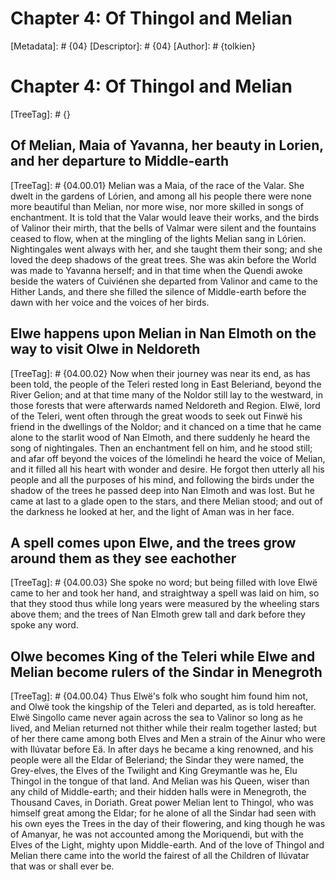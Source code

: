 # Chapter 4: Of Thingol and Melian
[Metadata]: # {04}
[Descriptor]: # {04}
[Author]: # {tolkien}
# Chapter 4: Of Thingol and Melian
[TreeTag]: # {}
## Of Melian, Maia of Yavanna, her beauty in Lorien, and her departure to Middle-earth
[TreeTag]: # {04.00.01}
Melian was a Maia, of the race of the Valar. She dwelt in the gardens of Lórien, and among all his people there were none more beautiful than Melian, nor more wise, nor more skilled in songs of enchantment. It is told that the Valar would leave their works, and the birds of Valinor their mirth, that the bells of Valmar were silent and the fountains ceased to flow, when at the mingling of the lights Melian sang in Lórien. Nightingales went always with her, and she taught them their song; and she loved the deep shadows of the great trees. She was akin before the World was made to Yavanna herself; and in that time when the Quendi awoke beside the waters of Cuiviénen she departed from Valinor and came to the Hither Lands, and there she filled the silence of Middle-earth before the dawn with her voice and the voices of her birds.
## Elwe happens upon Melian in Nan Elmoth on the way to visit Olwe in Neldoreth
[TreeTag]: # {04.00.02}
Now when their journey was near its end, as has been told, the people of the Teleri rested long in East Beleriand, beyond the River Gelion; and at that time many of the Noldor still lay to the westward, in those forests that were afterwards named Neldoreth and Region. Elwë, lord of the Teleri, went often through the great woods to seek out Finwë his friend in the dwellings of the Noldor; and it chanced on a time that he came alone to the starlit wood of Nan Elmoth, and there suddenly he heard the song of nightingales. Then an enchantment fell on him, and he stood still; and afar off beyond the voices of the lómelindi he heard the voice of Melian, and it filled all his heart with wonder and desire. He forgot then utterly all his people and all the purposes of his mind, and following the birds under the shadow of the trees he passed deep into Nan Elmoth and was lost. But he came at last to a glade open to the stars, and there Melian stood; and out of the darkness he looked at her, and the light of Aman was in her face.
## A spell comes upon Elwe, and the trees grow around them as they see eachother
[TreeTag]: # {04.00.03}
She spoke no word; but being filled with love Elwë came to her and took her hand, and straightway a spell was laid on him, so that they stood thus while long years were measured by the wheeling stars above them; and the trees of Nan Elmoth grew tall and dark before they spoke any word.
## Olwe becomes King of the Teleri while Elwe and Melian become rulers of the Sindar in Menegroth
[TreeTag]: # {04.00.04}
Thus Elwë's folk who sought him found him not, and Olwë took the kingship of the Teleri and departed, as is told hereafter. Elwë Singollo came never again across the sea to Valinor so long as he lived, and Melian returned not thither while their realm together lasted; but of her there came among both Elves and Men a strain of the Ainur who were with Ilúvatar before Eä. In after days he became a king renowned, and his people were all the Eldar of Beleriand; the Sindar they were named, the Grey-elves, the Elves of the Twilight and King Greymantle was he, Elu Thingol in the tongue of that land. And Melian was his Queen, wiser than any child of Middle-earth; and their hidden halls were in Menegroth, the Thousand Caves, in Doriath. Great power Melian lent to Thingol, who was himself great among the Eldar; for he alone of all the Sindar had seen with his own eyes the Trees in the day of their flowering, and king though he was of Amanyar, he was not accounted among the Moriquendi, but with the Elves of the Light, mighty upon Middle-earth. And of the love of Thingol and Melian there came into the world the fairest of all the Children of Ilúvatar that was or shall ever be.
